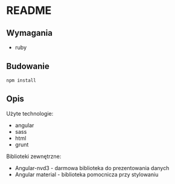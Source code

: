 # README #

## Wymagania ##

* ruby

## Budowanie ##

```
npm install
```

## Opis ##

Użyte technologie:

* angular
* sass
* html
* grunt

Biblioteki zewnętrzne:

* Angular-nvd3 - darmowa biblioteka do prezentowania danych
* Angular material - biblioteka pomocnicza przy stylowaniu